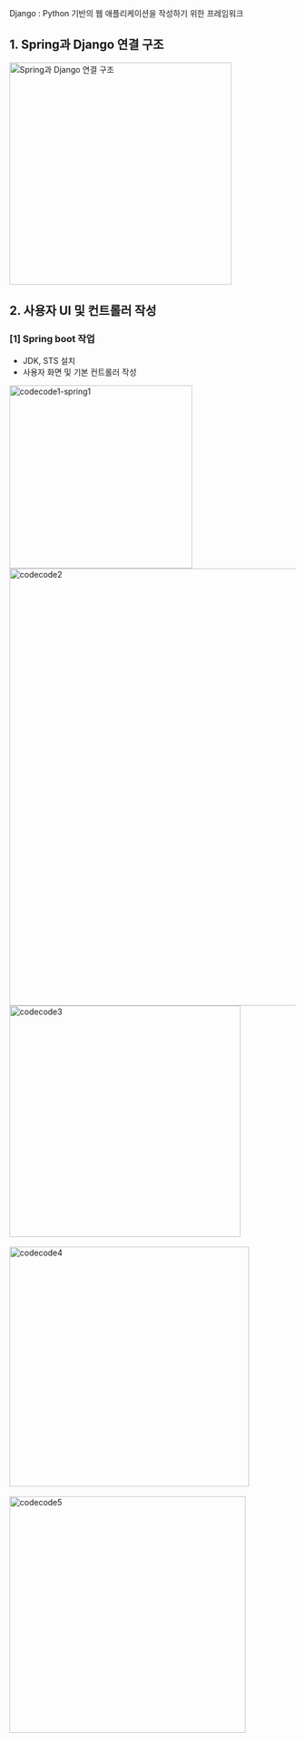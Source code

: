 Django : Python 기반의 웹 애플리케이션을 작성하기 위한 프레임워크  

## 1. Spring과 Django 연결 구조  
<img width="391" alt="Spring과 Django 연결 구조" src="https://github.com/user-attachments/assets/10d54b82-ffac-40f5-aa41-40e0c7358613" />
<br>


## 2. 사용자 UI 및 컨트롤러 작성

### [1] Spring boot 작업
- JDK, STS 설치
- 사용자 화면 및 기본 컨트롤러 작성
<img width="322" alt="codecode1-spring1" src="https://github.com/user-attachments/assets/8e0961a1-029c-4063-9df1-de1375d6a0e2" />
<br>
<img width="769" alt="codecode2" src="https://github.com/user-attachments/assets/e90723f7-b8f4-4c80-8fb9-431c28a16a54" />
<br>
<img width="407" alt="codecode3" src="https://github.com/user-attachments/assets/b127caf9-4c05-4af5-8880-e7df41f420bc" />
<br>
<br>
<img width="422" alt="codecode4" src="https://github.com/user-attachments/assets/62fdefb6-83eb-43a7-bd77-1ef20b7c51a2" />
<br>
<br>
<img width="416" alt="codecode5" src="https://github.com/user-attachments/assets/afae5060-b4a9-4c2b-b859-5949bab4e652" />
<br>

